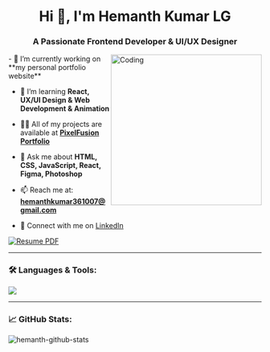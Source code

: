 <h1 align="center">Hi 👋, I'm Hemanth Kumar LG</h1>
<h3 align="center">A Passionate Frontend Developer & UI/UX Designer</h3>

<img align="right" alt="Coding" width="300" src="https://media.giphy.com/media/qgQUggAC3Pfv687qPC/giphy.gif">
- 🔭 I’m currently working on **my personal portfolio website**

- 🌱 I’m learning **React, UX/UI Design & Web Development & Animation**

- 👨‍💻 All of my projects are available at **[PixelFusion Portfolio](#)** <!-- Add your portfolio link here -->

- 💬 Ask me about **HTML, CSS, JavaScript, React, Figma, Photoshop**

- 📫 Reach me at: **hemanthkumar361007@gmail.com**

- 📄 Connect with me on [LinkedIn](https://www.linkedin.com/in/hemanth-kumar-lg-bb9b83342/)

[![Resume PDF](https://img.shields.io/badge/Download-Resume-blue?style=for-the-badge&logo=adobe-acrobat-reader)](Hemanth_resume.docx)

---

### 🛠️ Languages & Tools:

<p align="left">
  <img src="https://skillicons.dev/icons?i=html,css,js,react,figma,photoshop,vscode" />
</p>

---

### 📈 GitHub Stats:

<p align="left">
  <img src="https://github-readme-stats.vercel.app/api?username=HemanthKumarLG&show_icons=true&theme=radical" alt="hemanth-github-stats" />
</p>

